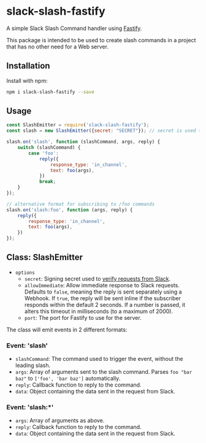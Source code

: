 # slack-slash-fastify

A simple Slack Slash Command handler using [Fastify](https://www.fastify.io).

This package is intended to be used to create slash commands in a project that has no other need for a Web server.

## Installation

Install with npm:

```bash
npm i slack-slash-fastify --save
```

## Usage

```js
const SlashEmitter = require('slack-slash-fastify');
const slash = new SlashEmitter({secret: "SECRET"}); // secret is used to verify requests

slash.on('slash', function (slashCommand, args, reply) {
    switch (slashCommand) {
        case 'foo':
            reply({
                response_type: 'in_channel',
                text: foo(args),
            })
            break;
    }
});

// alternative format for subscribing to /foo commands
slash.on('slash:foo', function (args, reply) {
    reply({
        response_type: 'in_channel',
        text: foo(args),
    })
});
```

## Class: SlashEmitter

* `options`
    * `secret`: Signing secret used to [verify requests from Slack](https://api.slack.com/docs/verifying-requests-from-slack).
    * `allowImmediate`: Allow immediate response to Slack requests. Defaults to `false`, meaning the reply is sent separately using a Webhook. If `true`, the reply will be sent inline if the subscriber responds within the default 2 seconds. If a number is passed, it alters this timeout in milliseconds (to a maximum of 2000).
    * `port`: The port for Fastify to use for the server.

The class will emit events in 2 different formats:

### Event: 'slash'

* `slashCommand`: The command used to trigger the event, without the leading slash.
* `args`: Array of arguments sent to the slash command. Parses `foo "bar baz"` to `['foo', 'bar baz']` automatically.
* `reply`: Callback function to reply to the command.
* `data`: Object containing the data sent in the request from Slack.

### Event: 'slash:*'

* `args`: Array of arguments as above.
* `reply`: Callback function to reply to the command.
* `data`: Object containing the data sent in the request from Slack.
